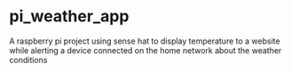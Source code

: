 # pi_weather_app
A raspberry pi project using sense hat to display temperature to a website while alerting a device connected on the home network about the weather conditions
